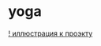 # yoga
[! иллюстрация к проэкту](https://github.com/ArthurSereda/yoga/blob/master/photo_2020-01-05_00-25-30.jpg)
